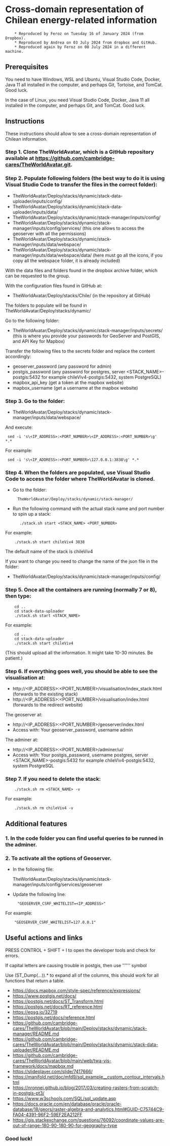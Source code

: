 # Cross-domain representation of Chilean energy-related information

        * Reproduced by Feroz on Tuesday 16 of January 2024 (from Dropbox). 
        * Reproduced by Andrea on 03 July 2024 from dropbox and GitHub. 
        * Reproduced again by Feroz on 08 July 2024 in a different machine.

## Prerequisites
You need to have Windows, WSL and Ubuntu, Visual Studio Code, Docker, Java 11 all installed in the computer, 
and perhaps Git, Tortoise, and TomCat. Good luck.

In the case of Linux, you need Visual Studio Code, Docker, Java 11 all installed in the computer, and perhaps Git, and TomCat. Good luck.

## Instructions

These instructions should allow to see a cross-domain representation of Chilean information.


### Step 1. Clone TheWorldAvatar, which is a GitHub repository available at https://github.com/cambridge-cares/TheWorldAvatar.git.
### Step 2. Populate following folders (the best way to do it is using Visual Studio Code to transfer the files in the correct folder):

* TheWorldAvatar/Deploy/stacks/dynamic/stack-data-uploader/inputs/config/
* TheWorldAvatar/Deploy/stacks/dynamic/stack-data-uploader/inputs/data/
* TheWorldAvatar/Deploy/stacks/dynamic/stack-manager/inputs/config/
* TheWorldAvatar/Deploy/stacks/dynamic/stack-manager/inputs/config/services/  (this one allows to access the geoserver with all the permissions)
* TheWorldAvatar/Deploy/stacks/dynamic/stack-manager/inputs/data/webspace/
* TheWorldAvatar/Deploy/stacks/dynamic/stack-manager/inputs/data/webspace/data/ (here must go all the icons, if you copy all the webspace folder, it is already included)

With the data files and folders found in the dropbox archive folder, which can be requested to the group.

With the configuration files found in GitHub at:

* TheWorldAvatar/Deploy/stacks/Chile/ (in the repository at GitHub)


The folders to populate will be found in TheWorldAvatar/Deploy/stacks/dynamic/

Go to the following folder:

* TheWorldAvatar/Deploy/stacks/dynamic/stack-manager/inputs/secrets/    (this is where you provide your passwords for GeoServer and PostGIS, and API Key for Mapbox)

  
Transfer the following files to the secrets folder and replace the content accordingly:

* geoserver_password   (any password for admin)
* postgis_password     (any password for postgres, server <STACK_NAME>-postgis:5432 for example chileViv4-postgis:5432, system PostgreSQL)
* mapbox_api_key        (get a token at the mapbox website)
* mapbox_username       (get a username at the mapbox website)


### Step 3. Go to the folder:

* TheWorldAvatar/Deploy/stacks/dynamic/stack-manager/inputs/data/webspace/

And execute:

     sed -i 's\<IP_ADDRESS>:<PORT_NUMBER>\<IP_ADDRESS>:<PORT_NUMBER>\g' *.*

For example:

     sed -i 's\<IP_ADDRESS>:<PORT_NUMBER>\127.0.0.1:3838\g' *.*



### Step 4. When the folders are populated, use Visual Studio Code to access the folder where TheWorldAvatar is cloned.


* Go to the folder:
  
        TheWorldAvatar/Deploy/stacks/dynamic/stack-manager/

* Run the following command with the actual stack name and port number to spin up a stack:

         ./stack.sh start <STACK_NAME> <PORT_NUMBER>

For example:

        ./stack.sh start chileViv4 3838

The default name of the stack is chileViv4

If you want to change you need to change the name of the json file in the folder:
* TheWorldAvatar/Deploy/stacks/dynamic/stack-manager/inputs/config/

### Step 5. Once all the containers are running (normally 7 or 8), then type:

        cd ..
        cd stack-data-uploader 
        ./stack.sh start <STACK_NAME>
        
For example:

        cd ..
        cd stack-data-uploader 
        ./stack.sh start chileViv4
  
(This should upload all the information. It might take 10-30 minutes. Be patient.)

### Step 6. If everything goes well, you should be able to see the visualisation at:
* http://<IP_ADDRESS>:<PORT_NUMBER>/visualisation/index_stack.html  (forwards to the existing stack)
* http://<IP_ADDRESS>:<PORT_NUMBER>/visualisation/index.html   (forwards to the redirect website)
  
The geoserver at: 
* http://<IP_ADDRESS>:<PORT_NUMBER>/geoserver/index.html
* Access with: Your geoserver_password, username admin 

The adminer at:
* http://<IP_ADDRESS>:<PORT_NUMBER>/adminer/ui/
* Access with: Your postgis_password, username postgres, server <STACK_NAME>-postgis:5432 for example chileViv4-postgis:5432, system PostgreSQL

### Step 7. If you need to delete the stack:

        ./stack.sh rm <STACK_NAME> -v

For example:

        ./stack.sh rm chileViv4 -v

## Additional features


### 1. In the code folder you can find useful queries to be runned in the adminer. 

### 2. To activate all the options of Geoserver.
* In the following file:

  TheWorldAvatar/Deploy/stacks/dynamic/stack-manager/inputs/config/services/geoserver

* Update the following line:

        "GEOSERVER_CSRF_WHITELIST=<IP_ADDRESS>"

For example:

        "GEOSERVER_CSRF_WHITELIST=127.0.0.1"



## Useful actions and links


PRESS CONTROL + SHIFT + I  to open the developer tools and check for errors.

If capital letters are causing trouble in postgis, then use '''''' symbol

Use (ST_Dump(...)).* to expand all of the columns, this should work for all functions that return a table.


* https://docs.mapbox.com/style-spec/reference/expressions/
* https://www.postgis.net/docs/
* https://postgis.net/docs/ST_Transform.html
* https://postgis.net/docs/RT_reference.html
* https://epsg.io/32719
* https://postgis.net/docs/reference.html
* https://github.com/cambridge-cares/TheWorldAvatar/blob/main/Deploy/stacks/dynamic/stack-manager/README.md
* https://github.com/cambridge-cares/TheWorldAvatar/blob/main/Deploy/stacks/dynamic/stack-data-uploader/README.md
* https://github.com/cambridge-cares/TheWorldAvatar/blob/main/web/twa-vis-framework/docs/mapbox.md
* https://slideplayer.com/slide/7417666/
* https://manifold.net/doc/mfd9/sql_example__custom_contour_intervals.html
* https://nronnei.github.io/blog/2017/03/creating-rasters-from-scratch-in-postgis-pt3/
* https://www.w3schools.com/SQL/sql_update.asp
* https://docs.oracle.com/en/database/oracle/oracle-database/18/geors/raster-algebra-and-analytics.html#GUID-C75744C9-FA04-4391-96F2-59EF2EA212FF
* https://gis.stackexchange.com/questions/76092/coordinate-values-are-out-of-range-180-90-180-90-for-geography-type



### Good luck!






